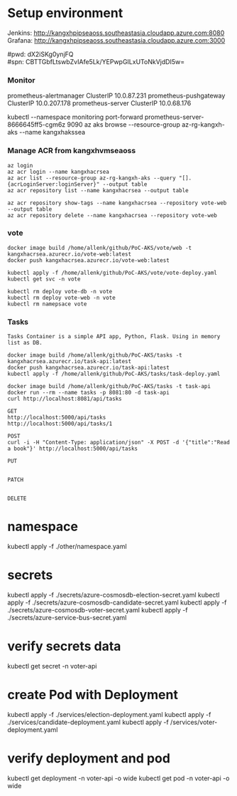 # Setup environment
Jenkins: http://kangxhpipseaoss.southeastasia.cloudapp.azure.com:8080
Grafana: http://kangxhpipseaoss.southeastasia.cloudapp.azure.com:3000

#pwd: dX2iSKg0ynjFQ  
#spn: CBTTGbfLtswbZvIAfe5Lk/YEPwpGILxUToNkVjdDI5w=

### Monitor

prometheus-alertmanager         ClusterIP   10.0.87.231
prometheus-pushgateway          ClusterIP   10.0.207.178
prometheus-server               ClusterIP   10.0.68.176

kubectl --namespace monitoring port-forward prometheus-server-8666645ff5-cgm6z 9090
az aks browse --resource-group az-rg-kangxh-aks --name kangxhakssea

### Manage ACR from kangxhvmseaoss
    az login
    az acr login --name kangxhacrsea
    az acr list --resource-group az-rg-kangxh-aks --query "[].{acrLoginServer:loginServer}" --output table
    az acr repository list --name kangxhacrsea --output table

    az acr repository show-tags --name kangxhacrsea --repository vote-web --output table
    az acr repository delete --name kangxhacrsea --repository vote-web

### vote

    docker image build /home/allenk/github/PoC-AKS/vote/web -t kangxhacrsea.azurecr.io/vote-web:latest
    docker push kangxhacrsea.azurecr.io/vote-web:latest

    kubectl apply -f /home/allenk/github/PoC-AKS/vote/vote-deploy.yaml
    kubectl get svc -n vote

    kubectl rm deploy vote-db -n vote
    kubectl rm deploy vote-web -n vote
    kubectl rm namepsace vote

### Tasks

    Tasks Container is a simple API app, Python, Flask. Using in memory list as DB. 

    docker image build /home/allenk/github/PoC-AKS/tasks -t kangxhacrsea.azurecr.io/task-api:latest
    docker push kangxhacrsea.azurecr.io/task-api:latest
    kubectl apply -f /home/allenk/github/PoC-AKS/tasks/task-deploy.yaml

    docker image build /home/allenk/github/PoC-AKS/tasks -t task-api
    docker run --rm --name tasks -p 8081:80 -d task-api
    curl http://localhost:8081/api/tasks

    GET
    http://localhost:5000/api/tasks
    http://localhost:5000/api/tasks/1

    POST
    curl -i -H "Content-Type: application/json" -X POST -d '{"title":"Read a book"}' http://localhost:5000/api/tasks

    PUT


    PATCH


    DELETE


# namespace
kubectl apply -f ./other/namespace.yaml

# secrets
kubectl apply -f ./secrets/azure-cosmosdb-election-secret.yaml
kubectl apply -f ./secrets/azure-cosmosdb-candidate-secret.yaml
kubectl apply -f ./secrets/azure-cosmosdb-voter-secret.yaml
kubectl apply -f ./secrets/azure-service-bus-secret.yaml

# verify secrets data
kubectl get secret -n voter-api 

# create Pod with Deployment
kubectl apply -f ./services/election-deployment.yaml
kubectl apply -f ./services/candidate-deployment.yaml
kubectl apply -f /services/voter-deployment.yaml

# verify deployment and pod
kubectl get deployment -n voter-api -o wide
kubectl get pod -n voter-api -o wide









